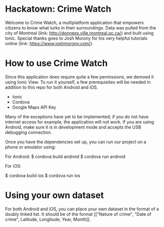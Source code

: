 # Hackatown: Crime Watch

Welcome to Crime Watch, a multiplatform application that empowers citizens to know what lurks in their surroundings. Data was pulled from the city of Montreal (link: http://donnees.ville.montreal.qc.ca/) and built using Ionic. Special thanks goes to Josh Morony for his very helpful tutorials online (link: https://www.joshmorony.com/).

# How to use Crime Watch
Since this application does require quite a few permissions, we demoed it using Ionic View. To run it yourself, a few prerequisites will be needed in addition to this repo for both Android and iOS.

- Ionic
- Cordova
- Google Maps API Key

Many of the exceptions have yet to be implemented; if you do not have internet access for example, the application will not work. If you are using Android, make sure it is in development mode and accepts the USB debugging connection.

Once you have the dependencies set up, you can run our project on a phone or emulator using:

For Android:
$ cordova build android
$ cordova run android

For iOS:

$ cordova build ios
$ cordova run ios

# Using your own dataset
For both Android and iOS, you can place your own dataset in the format of a doubly linked list. It should be of the format [["Nature of crime", "Date of crime", Latitude, Longitude, Year, Month]].
